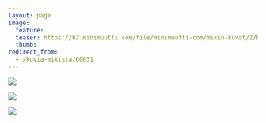```yaml
---
layout: page
image:
  feature:
  teaser: https://b2.minimuutti.com/file/minimuutti-com/mikin-kuvat/2/DSC11443-245px.jpg
  thumb:
redirect_from:
  - /kuvia-mikista/00031
---
```


![](https://b2.minimuutti.com/file/minimuutti-com/mikin-kuvat/2/DSC11356-800px.jpg)

![](https://b2.minimuutti.com/file/minimuutti-com/mikin-kuvat/2/DSC11424-800px.jpg)

![](https://b2.minimuutti.com/file/minimuutti-com/mikin-kuvat/2/DSC11443-800px.jpg)

